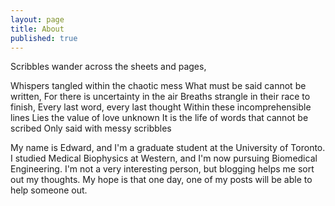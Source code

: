 ```yaml
---
layout: page
title: About
published: true
---
```


Scribbles wander across the sheets and pages,

Whispers tangled within the chaotic mess
What must be said cannot be written,
For there is uncertainty in the air
Breaths strangle in their race to finish,
Every last word, every last thought
Within these incomprehensible lines
Lies the value of love unknown
It is the life of words that cannot be scribed
Only said with messy scribbles

My name is Edward, and I'm a graduate student at the University of Toronto. I studied Medical Biophysics at Western, and I'm now pursuing Biomedical Engineering. I'm not a very interesting person, but blogging helps me sort out my thoughts. My hope is that one day, one of my posts will be able to help someone out.